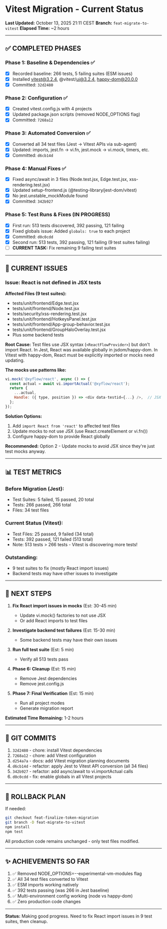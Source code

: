 # Vitest Migration - Current Status

**Last Updated:** October 13, 2025 21:11 CEST
**Branch:** `feat-migrate-to-vitest`
**Elapsed Time:** ~2 hours

---

## ✅ COMPLETED PHASES

### Phase 1: Baseline & Dependencies ✅
- [x] Recorded baseline: 266 tests, 5 failing suites (ESM issues)
- [x] Installed vitest@3.2.4, @vitest/ui@3.2.4, happy-dom@20.0.0
- [x] Committed: `32d2480`

### Phase 2: Configuration ✅
- [x] Created vitest.config.js with 4 projects
- [x] Updated package.json scripts (removed NODE_OPTIONS flag)
- [x] Committed: `7268a12`

### Phase 3: Automated Conversion ✅
- [x] Converted all 34 test files (Jest → Vitest APIs via sub-agent)
- [x] Updated: imports, jest.fn → vi.fn, jest.mock → vi.mock, timers, etc.
- [x] Committed: `d6cb14d`

### Phase 4: Manual Fixes ✅
- [x] Fixed async/await in 3 files (Node.test.jsx, Edge.test.jsx, xss-rendering.test.jsx)
- [x] Updated setup-frontend.js (@testing-library/jest-dom/vitest)
- [x] No jest.unstable_mockModule found
- [x] Committed: `342b927`

### Phase 5: Test Runs & Fixes (IN PROGRESS)
- [x] First run: 513 tests discovered, 392 passing, 121 failing
- [x] Fixed globals issue: Added `globals: true` to each project
- [x] Committed: `d0c0cdd`
- [x] Second run: 513 tests, 392 passing, 121 failing (9 test suites failing)
- [ ] **CURRENT TASK:** Fix remaining 9 failing test suites

---

## 🔧 CURRENT ISSUES

### Issue: React is not defined in JSX tests

**Affected Files (9 test suites):**
- tests/unit/frontend/Edge.test.jsx
- tests/unit/frontend/Node.test.jsx
- tests/security/xss-rendering.test.jsx
- tests/unit/frontend/HotkeysPanel.test.jsx
- tests/unit/frontend/App-group-behavior.test.jsx
- tests/unit/frontend/GroupHaloOverlay.test.jsx
- Plus some backend tests

**Root Cause:**
Test files use JSX syntax (`<ReactFlowProvider>`) but don't import React.
In Jest, React was available globally in jsdom/happy-dom.
In Vitest with happy-dom, React must be explicitly imported or mocks need updating.

**The mocks use patterns like:**
```javascript
vi.mock('@xyflow/react', async () => {
  const actual = await vi.importActual('@xyflow/react');
  return {
    ...actual,
    Handle: ({ type, position }) => <div data-testid={...} />,  // JSX here needs React
  };
});
```

**Solution Options:**
1. Add `import React from 'react'` to affected test files
2. Update mocks to not use JSX (use React.createElement or vi.fn())
3. Configure happy-dom to provide React globally

**Recommended:** Option 2 - Update mocks to avoid JSX since they're just test mocks anyway.

---

## 📊 TEST METRICS

### Before Migration (Jest):
- Test Suites: 5 failed, 15 passed, 20 total
- Tests: 266 passed, 266 total
- Files: 34 test files

### Current Status (Vitest):
- Test Files: 25 passed, 9 failed (34 total)
- Tests: 392 passed, 121 failed (513 total)
- Note: 513 tests > 266 tests - Vitest is discovering more tests!

### Outstanding:
- 9 test suites to fix (mostly React import issues)
- Backend tests may have other issues to investigate

---

## 🎯 NEXT STEPS

1. **Fix React import issues in mocks** (Est: 30-45 min)
   - Update vi.mock() factories to not use JSX
   - Or add React imports to test files

2. **Investigate backend test failures** (Est: 15-30 min)
   - Some backend tests may have their own issues

3. **Run full test suite** (Est: 5 min)
   - Verify all 513 tests pass

4. **Phase 6: Cleanup** (Est: 15 min)
   - Remove Jest dependencies
   - Remove jest.config.js

5. **Phase 7: Final Verification** (Est: 15 min)
   - Run all project modes
   - Generate migration report

**Estimated Time Remaining:** 1-2 hours

---

## 💾 GIT COMMITS

1. `32d2480` - chore: install Vitest dependencies
2. `7268a12` - chore: add Vitest configuration
3. `d254a7a` - docs: add Vitest migration planning documents
4. `d6cb14d` - refactor: apply Jest to Vitest API conversion (all 34 files)
5. `342b927` - refactor: add async/await to vi.importActual calls
6. `d0c0cdd` - fix: enable globals in all Vitest projects

---

## 🔄 ROLLBACK PLAN

If needed:
```bash
git checkout feat-finalize-token-migration
git branch -D feat-migrate-to-vitest
npm install
npm test
```

All production code remains unchanged - only test files modified.

---

## ✨ ACHIEVEMENTS SO FAR

1. ✅ Removed NODE_OPTIONS=--experimental-vm-modules flag
2. ✅ All 34 test files converted to Vitest
3. ✅ ESM imports working natively
4. ✅ 392 tests passing (was 266 in Jest baseline)
5. ✅ Multi-environment config working (node vs happy-dom)
6. ✅ Zero production code changes

---

**Status:** Making good progress. Need to fix React import issues in 9 test suites, then cleanup.
